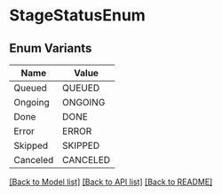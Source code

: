 # StageStatusEnum

## Enum Variants

| Name | Value |
|---- | -----|
| Queued | QUEUED |
| Ongoing | ONGOING |
| Done | DONE |
| Error | ERROR |
| Skipped | SKIPPED |
| Canceled | CANCELED |


[[Back to Model list]](../README.md#documentation-for-models) [[Back to API list]](../README.md#documentation-for-api-endpoints) [[Back to README]](../README.md)


